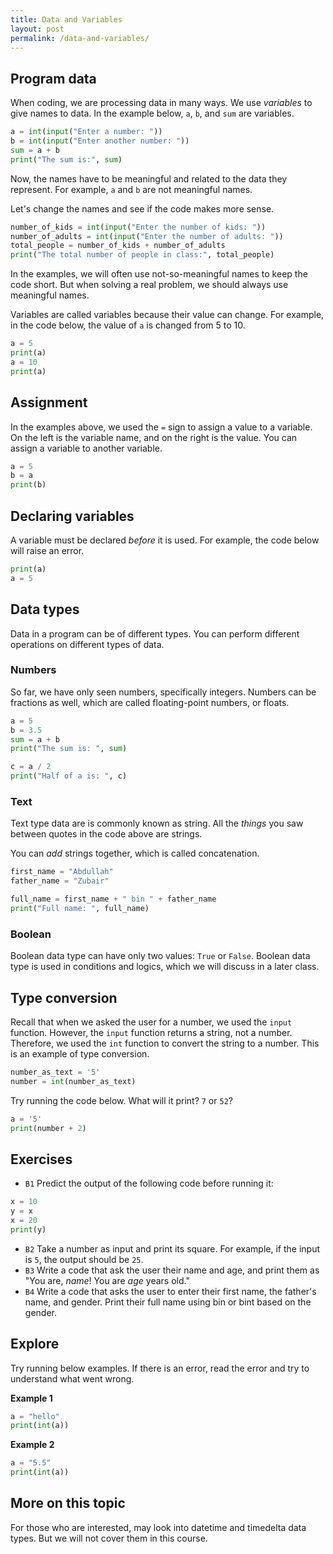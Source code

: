 ```yaml
---
title: Data and Variables
layout: post
permalink: /data-and-variables/
---
```


## Program data
When coding, we are processing data in many ways.
We use *variables* to give names to data.
In the example below, `a`, `b`, and `sum` are variables.
```python
a = int(input("Enter a number: "))
b = int(input("Enter another number: "))
sum = a + b
print("The sum is:", sum)
```

Now, the names have to be meaningful and related to the data they represent.
For example, `a` and `b` are not meaningful names.

Let's change the names and see if the code makes more sense.
```python
number_of_kids = int(input("Enter the number of kids: "))
number_of_adults = int(input("Enter the number of adults: "))
total_people = number_of_kids + number_of_adults
print("The total number of people in class:", total_people)
```

In the examples, we will often use not-so-meaningful names to keep the code short.
But when solving a real problem, we should always use meaningful names.

Variables are called variables because their value can change.
For example, in the code below, the value of `a` is changed from 5 to 10.
```python
a = 5
print(a)
a = 10
print(a)
```

## Assignment
In the examples above, we used the `=` sign to assign a value to a variable.
On the left is the variable name, and on the right is the value.
You can assign a variable to another variable.
```python
a = 5
b = a
print(b)
```

## Declaring variables
A variable must be declared *before* it is used.
For example, the code below will raise an error.
```python
print(a)
a = 5
```

## Data types
Data in a program can be of different types.
You can perform different operations on different types of data.

### Numbers
So far, we have only seen numbers, specifically integers.
Numbers can be fractions as well, which are called floating-point numbers, or floats.

```python
a = 5
b = 3.5
sum = a + b
print("The sum is: ", sum)

c = a / 2
print("Half of a is: ", c)
```

### Text
Text type data are is commonly known as string.
All the *things* you saw between quotes in the code above are strings.

You can *add* strings together, which is called concatenation.
```python
first_name = "Abdullah"
father_name = "Zubair"

full_name = first_name + " bin " + father_name
print("Full name: ", full_name)
```

### Boolean
Boolean data type can have only two values: `True` or `False`.
Boolean data type is used in conditions and logics, which we will discuss in a later class.

## Type conversion
Recall that when we asked the user for a number, we used the `input` function.
However, the `input` function returns a string, not a number.
Therefore, we used the `int` function to convert the string to a number.
This is an example of type conversion.

```python
number_as_text = '5'
number = int(number_as_text)
```

Try running the code below. What will it print? `7` or `52`?
```python
a = '5'
print(number + 2)
```

## Exercises
- `B1` Predict the output of the following code before running it:
```python
x = 10
y = x
x = 20
print(y)
```
- `B2` Take a number as input and print its square. For example, if the input is `5`, the output should be `25`.
- `B3` Write a code that ask the user their name and age, and print them as "You are, *name*! You are *age* years old."
- `B4` Write a code that asks the user to enter their first name, the father's name, and gender. Print their full name using bin or bint based on the gender.

## Explore
Try running below examples. If there is an error, read the error and try to understand what went wrong.

**Example 1**
```python
a = "hello"
print(int(a))
```

**Example 2**
```python
a = "5.5"
print(int(a))
```

## More on this topic
For those who are interested, may look into datetime and timedelta data types.
But we will not cover them in this course.
